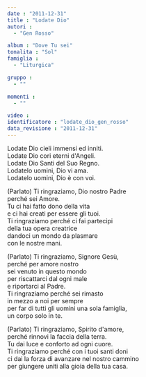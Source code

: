 ```yaml
---
date : "2011-12-31"
title : "Lodate Dio"
autori : 
  - "Gen Rosso"

album : "Dove Tu sei"
tonalita : "Sol"
famiglia : 
  - "Liturgica"

gruppo : 
  - ""

momenti : 
  - ""

video : 
identificatore : "lodate_dio_gen_rosso"
data_revisione : "2011-12-31"
---
```

  
  
  
 Lodate Dio cieli immensi ed inniti.  
Lodate Dio cori eterni d'Angeli.   
Lodate Dio Santi del Suo Regno.  
Lodatelo uomini, Dio vi ama.  
Lodatelo uomini, Dio è con voi.  
  
  
  
  
  
         
        
       
        
  
  
  
  
  
(Parlato) Ti ringraziamo, Dio nostro Padre  
perché sei Amore.  
Tu ci hai fatto dono della vita  
e ci hai creati per essere gli tuoi.  
Ti ringraziamo perché ci fai partecipi  
della tua opera creatrice  
dandoci un mondo da plasmare  
con le nostre mani.  
  
  
  
  
(Parlato) Ti ringraziamo, Signore Gesù,  
perché per amore nostro  
sei venuto in questo mondo  
per riscattarci dal ogni male  
e riportarci al Padre.  
Ti ringraziamo perché sei rimasto  
in mezzo a noi per sempre  
per far di tutti gli uomini una sola famiglia,  
un corpo solo in te.  
  
  
  
  
(Parlato) Ti ringraziamo, Spirito d'amore,  
perché rinnovi la faccia della terra.  
Tu dai luce e conforto ad ogni cuore.  
Ti ringraziamo perché con i tuoi santi doni  
ci dai la forza di avanzare nel nostro cammino  
per giungere uniti alla gioia della tua casa.  
  
  
  

